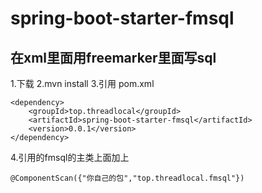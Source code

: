 # spring-boot-starter-fmsql
## 在xml里面用freemarker里面写sql

1.下载
2.mvn install
3.引用
pom.xml
```
<dependency>
    <groupId>top.threadlocal</groupId>
    <artifactId>spring-boot-starter-fmsql</artifactId>
    <version>0.0.1</version>
</dependency>
```
4.引用的fmsql的主类上面加上
```
@ComponentScan({"你自己的包","top.threadlocal.fmsql"})
```
